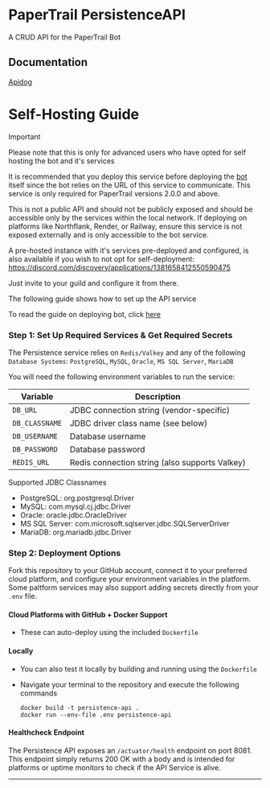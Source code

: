 # PaperTrail PersistenceAPI
A CRUD API for the PaperTrail Bot

## Documentation
[Apidog](https://papertrail.apidog.io/)

# Self-Hosting Guide
> [!IMPORTANT]
> Please note that this is only for advanced users who have opted for self hosting the bot and it's services
>
> It is recommended that you deploy this service before deploying the [bot](https://github.com/Egg-03/PaperTrailBot?tab=readme-ov-file#self-hosting-guide) itself since the bot relies on the URL of this service to communicate. This service is only required for PaperTrail versions 2.0.0 and above.
>
> This is not a public API and should not be publicly exposed and should be accessible only by the services within the local network. If deploying on platforms like Northflank, Render, or Railway, ensure this service is not exposed externally and is only accessible to the bot service.
> 
> A pre-hosted instance with it's services pre-deployed and configured, is also available if you wish to not opt for self-deployment: https://discord.com/discovery/applications/1381658412550590475
>
> Just invite to your guild and configure it from there.

The following guide shows how to set up the API service

To read the guide on deploying bot, click [here](https://github.com/Egg-03/PaperTrailBot?tab=readme-ov-file#self-hosting-guide)

### Step 1: Set Up Required Services & Get Required Secrets

The Persistence service relies on `Redis/Valkey` and any of the following `Database Systems`: `PostgreSQL`, `MySQL`, `Oracle`, `MS SQL Server`, `MariaDB`

You will need the following environment variables to run the service:

| Variable       | Description                                              |
| -------------- | -------------------------------------------------------- |
| `DB_URL`       | JDBC connection string (vendor-specific)                 |
| `DB_CLASSNAME` | JDBC driver class name (see below)                       |
| `DB_USERNAME`  | Database username                                        |
| `DB_PASSWORD`  | Database password                                        |
| `REDIS_URL`    | Redis connection string (also supports Valkey)           |

Supported JDBC Classnames

- PostgreSQL: org.postgresql.Driver
- MySQL: com.mysql.cj.jdbc.Driver
- Oracle: oracle.jdbc.OracleDriver
- MS SQL Server: com.microsoft.sqlserver.jdbc.SQLServerDriver
- MariaDB: org.mariadb.jdbc.Driver

### Step 2: Deployment Options

Fork this repository to your GitHub account, connect it to your preferred cloud platform, and configure your environment variables in the platform. Some paltform services may also support adding secrets directly from your `.env` file.

#### Cloud Platforms with GitHub + Docker Support
- These can auto-deploy using the included `Dockerfile`

#### Locally
- You can also test it locally by building and running using the `Dockerfile`
- Navigate your terminal to the repository and execute the following commands
  
  ```
  docker build -t persistence-api .
  docker run --env-file .env persistence-api
  ```
  
#### Healthcheck Endpoint

The Persistence API exposes an `/actuator/health` endpoint on port 8081.
This endpoint simply returns 200 OK with a body and is intended for platforms or uptime monitors to check if the API Service is alive.

---


